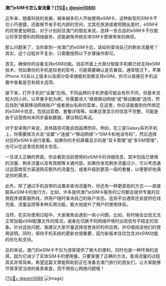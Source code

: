 **澳门eSIM卡怎么查流量？[[TG💪+ @esim1088](https://t.me/s/esim1088)]**

近年来，随着科技的发展，越来越多的人开始使用eSIM卡。这种新型的SIM卡不仅小巧便捷，还能够节省手机内部的空间。尤其在旅游或者短期出差时，eSIM卡的优势更加明显。对于计划前往澳门的朋友来说，选择一张合适的eSIM卡不仅能让你享受便利的网络服务，还能避免传统实体SIM卡更换带来的麻烦。

那么问题来了，当你拿到一张澳门的eSIM卡后，该如何查询自己的剩余流量呢？其实，这个过程并不复杂，只需要按照以下步骤操作即可。

首先，确保你的设备支持eSIM功能。目前市面上大部分智能手机都已经支持eSIM技术，但如果你的手机是较老的型号，可能需要确认是否兼容。通常情况下，苹果iPhone XS及以上版本以及部分安卓旗舰机型都支持eSIM。你可以直接在手机设置中查看是否有相关选项。

接下来，打开手机的“设置”应用。不同品牌的手机界面可能会有所不同，但基本流程大同小异。以苹果手机为例，你需要进入“蜂窝移动网络”或“移动数据”选项，然后找到“蜂窝移动网络账户”或者类似名称的菜单。在这里，你应该能看到你所绑定的eSIM卡信息，包括运营商、套餐详情等。如果这里显示的信息不完整，可能是由于运营商尚未同步最新数据，建议稍后再试。

对于安卓用户来说，具体路径可能会因品牌而异。例如，在三星Galaxy系列手机上，你需要依次点击“设置”>“连接”>“移动网络”>“SIM卡和电话号码”，然后选择对应的eSIM卡进行查看。如果你的手机屏幕显示的是“双卡管理”或“多SIM管理”，也可以在这里找到相关信息。

一旦进入正确的界面，你会看到当前使用的eSIM卡的详细信息，其中包括已使用的流量、剩余流量以及有效期等关键内容。如果你发现剩余流量过少，可以考虑通过运营商官方渠道购买额外的流量包，或者升级到更高一级的套餐，以便更好地满足你的需求。

此外，除了通过手机自带的设置来查询流量外，你还有一种更直观的方式——直接联系eSIM卡的发行方。比如，许多提供澳门eSIM卡服务的公司都会提供专属的应用程序或客服热线，供用户随时查询自己的账户状态。这些平台通常还会提供在线充值、流量监控等多种实用功能，极大地提升了用户的使用体验。

当然，在实际使用过程中，大家难免会遇到一些小问题。比如，有时候会出现无法正常加载eSIM配置文件的情况，或者在切换不同网络环境时出现信号不稳定的现象。针对这些问题，我建议大家尽量选择信誉良好的供应商，并仔细阅读他们的使用说明。同时，保持手机系统的更新也很重要，因为新版本往往包含对eSIM功能的优化和支持。

总的来说，澳门的eSIM卡不仅为游客提供了极大的便利，同时也是一种环保的选择，因为它减少了实体SIM卡的使用量。只要掌握了正确的方法，查询流量的过程其实非常简单。希望这篇文章能帮助到正在准备去澳门旅行的朋友们，让大家能够尽情享受当地的美景美食，而不用担心网络问题哦！

[[TG💪+ @esim1088](https://t.me/s/esim1088) ![Image](https://i.postimg.cc/4NQfJmqS/Snipaste-2025-05-13-00-14-12.png)]